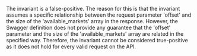 The invariant is a false-positive. The reason for this is that the invariant assumes a specific relationship between the request parameter 'offset' and the size of the 'available_markets' array in the response. However, the Swagger definition does not provide any guarantee that the 'offset' parameter and the size of the 'available_markets' array are related in the specified way. Therefore, the invariant cannot be considered true-positive as it does not hold for every valid request on the API.
